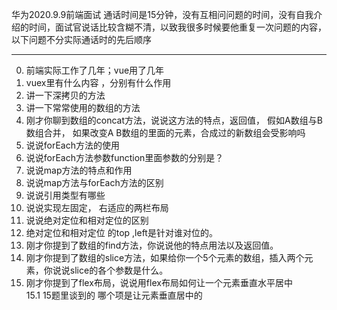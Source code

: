 华为2020.9.9前端面试 通话时间是15分钟，没有互相问问题的时间，没有自我介绍的时间，面试官说话比较含糊不清，以致我很多时候要他重复一次问题的内容，以下问题不分实际通话时的先后顺序  
****  
0. 前端实际工作了几年；vue用了几年  
1. vuex里有什么内容 ，分别有什么作用  
2. 讲一下深拷贝的方法  
3. 讲一下常常使用的数组的方法  
4. 刚才你聊到数组的concat方法，说说这方法的特点，返回值，  假如A数组与B数组合并， 如果改变A B数组的里面的元素，合成过的新数组会受影响吗  
5. 说说forEach方法的使用  
6. 说说forEach方法参数function里面参数的分别是？  
7. 说说map方法的特点和作用  
8. 说说map方法与forEach方法的区别  
9. 说说引用类型有哪些  
10. 说说实现左固定， 右适应的两栏布局  
11. 说说绝对定位和相对定位的区别  
12. 绝对定位和相对定位 的top ,left是针对谁对位的。  
13. 刚才你提到了数组的find方法，你说说他的特点用法以及返回值。
14. 刚才你提到了数组的slice方法，如果给你一个5个元素的数组，插入两个元素，你说说slice的各个参数是什么。  
15. 刚才你提到了flex布局，说说用flex布局如何让一个元素垂直水平居中  
15.1  15题里谈到的 哪个项是让元素垂直居中的    